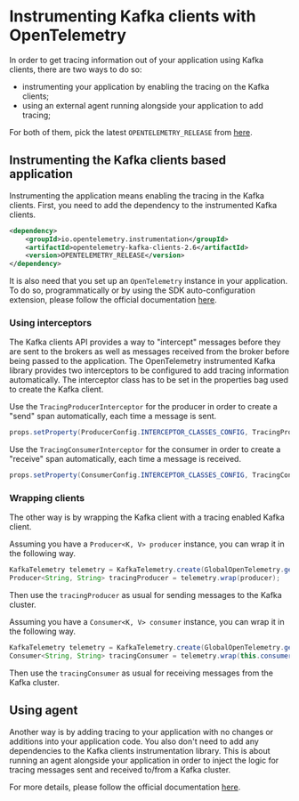 # Instrumenting Kafka clients with OpenTelemetry

In order to get tracing information out of your application using Kafka clients, there are two ways to do so:

* instrumenting your application by enabling the tracing on the Kafka clients;
* using an external agent running alongside your application to add tracing;

For both of them, pick the latest `OPENTELEMETRY_RELEASE` from [here](https://mvnrepository.com/artifact/io.opentelemetry.instrumentation/opentelemetry-instrumentation-api).

## Instrumenting the Kafka clients based application

Instrumenting the application means enabling the tracing in the Kafka clients.
First, you need to add the dependency to the instrumented Kafka clients.

```xml
<dependency>
    <groupId>io.opentelemetry.instrumentation</groupId>
    <artifactId>opentelemetry-kafka-clients-2.6</artifactId>
    <version>OPENTELEMETRY_RELEASE</version>
</dependency>
```

It is also need that you set up an `OpenTelemetry` instance in your application.
To do so, programmatically or by using the SDK auto-configuration extension, please follow the official documentation [here](https://opentelemetry.io/docs/instrumentation/java/manual/).

### Using interceptors

The Kafka clients API provides a way to "intercept" messages before they are sent to the brokers as well as messages received from the broker before being passed to the application.
The OpenTelemetry instrumented Kafka library provides two interceptors to be configured to add tracing information automatically.
The interceptor class has to be set in the properties bag used to create the Kafka client.

Use the `TracingProducerInterceptor` for the producer in order to create a "send" span automatically, each time a message is sent.

```java
props.setProperty(ProducerConfig.INTERCEPTOR_CLASSES_CONFIG, TracingProducerInterceptor.class.getName());
```

Use the `TracingConsumerInterceptor` for the consumer in order to create a "receive" span automatically, each time a message is received.

```java
props.setProperty(ConsumerConfig.INTERCEPTOR_CLASSES_CONFIG, TracingConsumerInterceptor.class.getName());
```

### Wrapping clients

The other way is by wrapping the Kafka client with a tracing enabled Kafka client.

Assuming you have a `Producer<K, V> producer` instance, you can wrap it in the following way.

```java
KafkaTelemetry telemetry = KafkaTelemetry.create(GlobalOpenTelemetry.get());
Producer<String, String> tracingProducer = telemetry.wrap(producer);
```

Then use the `tracingProducer` as usual for sending messages to the Kafka cluster.

Assuming you have a `Consumer<K, V> consumer` instance, you can wrap it in the following way.

```java
KafkaTelemetry telemetry = KafkaTelemetry.create(GlobalOpenTelemetry.get());
Consumer<String, String> tracingConsumer = telemetry.wrap(this.consumer);
```

Then use the `tracingConsumer` as usual for receiving messages from the Kafka cluster.

## Using agent

Another way is by adding tracing to your application with no changes or additions into your application code.
You also don't need to add any dependencies to the Kafka clients instrumentation library.
This is about running an agent alongside your application in order to inject the logic for tracing messages sent and received to/from a Kafka cluster.

For more details, please follow the official documentation [here](https://opentelemetry.io/docs/instrumentation/java/automatic/).